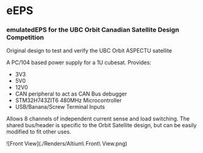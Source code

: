 # eEPS
### emulatedEPS for the UBC Orbit Canadian Satellite Design Competition

Original design to test and verify the UBC Orbit ASPECTU satellite

A PC/104 based power supply for a 1U cubesat. Provides:
- 3V3
- 5V0
- 12V0
- CAN peripheral to act as CAN Bus debugger
- STM32H743ZIT6 480MHz Microcontroller
- USB/Banana/Screw Terminal Inputs

Allows 8 channels of independent current sense and load switching. The shared bus/header is specific to the Orbit Satellite design, but can be easily modified to fit other uses.

![Front View](./Renders/Altium\ Front\ View.png)
